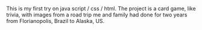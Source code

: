 This is my first try on java script / css / html. 
The project is a card game, like trivia, with images from a road trip me and family had done for two years 
from Florianopolis, Brazil to Alaska, US.

